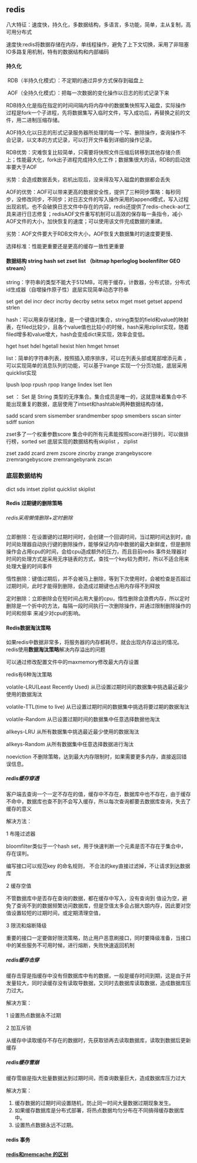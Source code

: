 ## redis

八大特征：速度快，持久化，多数据结构，多语言，多功能，简单，主从复制，高可用分布式



速度快:redis将数据存储在内存，单线程操作，避免了上下文切换，采用了非阻塞IO多路复用机制，特有的数据结构和内部编码



#### 持久化

​				RDB（半持久化模式）：不定期的通过异步方式保存到磁盘上

​				AOF（全持久化模式）：把每一次数据的变化操作以日志的形式记录下来

RDB持久化是指在指定的时间间隔内将内存中的数据集快照写入磁盘，实际操作过程是fork一个子进程，先将数据集写入临时文件，写入成功后，再替换之前的文件，用二进制压缩存储。

AOF持久化以日志的形式记录服务器所处理的每一个写、删除操作，查询操作不会记录，以文本的方式记录，可以打开文件看到详细的操作记录。

RDB优势：灾难恢复比较简单，只需要将快照文件压缩后转移到其他存储介质上；性能最大化，fork出子进程完成持久化工作；数据集很大的话，RDB的启动效率要大于AOF

劣势：会造成数据丢失，宕机出现后，没来得及写入磁盘的数据都会丢失

AOF的优势：AOF可以带来更高的数据安全性，提供了三种同步策略：每秒同步，没修改同步，不同步；对日志文件的写入操作采用的append模式，写入过程出现宕机，也不会破换日志文件中存在的内容，redis还提供了redis-check-aof工具来进行日志修复；redisAOF文件重写机制可以高效的保存每一条指令，减小AOF文件的大小，加快恢复的速度；可以使用该文件完成数据的重建。

劣势：AOF文件要大于RDB文件大小，AOF恢复大数据集时的速度要更慢、

选择标准：性能更重要还是更高的缓存一致性更重要



#### 数据结构 string hash set zset list （bitmap hperloglog boolenfilter GEO stream）

string：字符串的类型不能大于512MB，可用于缓存，计数器，分布式锁，分布式id生成器（自增操作原子性）底层实现简单动态字符串

set get del incr decr incrby decrby setnx setxx mget mset getset append strlen 



hash：可以用来存储对象，是一个键值对集合，string类型的field和value的映射表，在filed比较少，且各个value值也比较小的时候，hash采用ziplist实现，随着filed增多和value增大，hash会变成dict来实现，效率会变低。

hget hset hdel hgetall hexist hlen hmget hmset



list：简单的字符串列表，按照插入顺序排序，可以在列表头部或尾部增添元素 ，可以实现简单的消息队列的功能，可以基于lrange 实现一个分页功能，底层采用quicklist实现

lpush lpop rpush rpop lrange lindex lset llen



set ：  Set 是 String 类型的无序集合。集合成员是唯一的，这就意味着集合中不能出现重复的数据，底层使用了intset和hashtable两种数据结构存储，

sadd scard srem sismember srandmember spop smembers sscan sinter sdiff sunion

 

zset多了一个权重参数score 集合中的所有元素能按照score进行排列，可以做排行榜，sorted set 底层实现的数据结构有skiplist ， ziplist

zset zadd  zcard zrem zscore zincrby zrange zrangebyscore zremrangebyscore zremrangebyrank zscan



### 底层数据结构

dict	  sds	  intset  	ziplist  		quicklist		 skiplist



#### Redis 过期键的删除策略

###### redis采用懒惰删除+定时删除

立即删除：在设置键的过期时间时，会创建一个回调时间，当过期时间达到时，由时间处理器自动执行键的删除操作，能够保证内存中数据的最大新鲜度，但是删除操作会占用cpu的时间，会给cpu造成额外的压力，而且目前redis 事件处理器对时间的处理方式是采用无序链表的方式，查找一个key较为费时，所以不适合用来处理大量的时间事件



惰性删除：键值过期后，并不会被马上删除，等到下次使用时，会被检查是否超过过期时间，此时才能得到删除，会造成过期键也占用内存得不到释放



定时删除：立即删除会在短时间占用大量的cpu，惰性删除会浪费内存，所以定时删除是一个折中的方法，每隔一段时间执行一次删除操作，并通过限制删除操作的时间和频率 来减少对cpu的影响。





#### Redis数据淘汰策略

如果redis中数据非常多，将服务器的内存都耗尽，就会出现内存溢出的情况。redis使用**数据淘汰策略**解决内存溢出的问题

可以通过修改配置文件中的maxmemory修改最大内存设置



redis有6种淘汰策略

volatile-LRU(Least Recently Used)				从已设置过期时间的数据集中挑选最近最少使用的数据淘汰

volatile-TTL(time to live)								从已设置过期时间的数据集中挑选将要过期的数据淘汰

volatile-Random											从已设置过期时间的数据集中任意选择数据他淘汰

allkeys-LRU													从所有数据集中挑选最近最少使用的数据淘汰

allkeys-Random											从所有数据集中任意选择数据进行淘汰

noeviction													 不删除策略，达到最大内存限制时，如果需要更多内存，直接返回错误信息。





##### redis缓存穿透

客户端去查询一个一定不存在的值，缓存中不存在，数据库中也不存在，由于缓存不命中，数据库也查不到不会写入缓存，所以每次查询都要去数据库查询，失去了缓存的意义

解决方法：

1 布隆过滤器

bloomfilter类似于一个hash set，用于快速判断一个元素是否不存在于集合中，存在误判。

编写接口可以规范key 的命名规则，	不合法的key直接过滤掉，不让请求到达数据库

2 缓存空值

不管数据库中是否存在查询的数据，都在缓存中写入，没有查询到 值设为空，避免了查询不到的数据频繁访问数据库，但是空值太多会占据大朗内存，因此要对空值设置较短的过期时间，或定期清理空值，

3 限流和熔断降级

重要的接口一定要做好限流策略，防止用户恶意刷接口，同时要降级准备，当接口中的某些服务不可用时候，进行熔断，失败快速返回机制



##### redis缓存击穿

缓存击穿是指缓存中没有但数据库中有的数据，一般是缓存时间到期，这是由于并发量较大，同时读缓存没有读取导数据，又同时去数据库读取数据，造成数据库压力过大。

解决方案：

1 设置热点数据永不过期

2 加互斥锁

从缓存中读取缓存不存在的数据时，先获取锁再去读取数据库，读取到数据后更新缓存



##### redis缓存雪崩

缓存雪崩是指大批量数据达到过期时间，而查询数量巨大，造成数据库压力过大

解决方案：

1. 缓存数据的过期时间设置随机，防止同一时间大量数据过期现象发生。
2. 如果缓存数据库是分布式部署，将热点数据均匀分布在不同搞得缓存数据库中。
3. 设置热点数据永远不过期。



#### redis 事务



#### [redis和memcache 的区别](https://blog.csdn.net/ThinkWon/article/details/101530406)  



